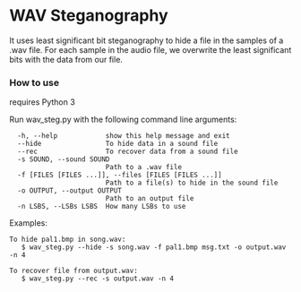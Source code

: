 # WAV Steganography
It uses least significant bit steganography to hide a file in the samples of a .wav file.
For each sample in the audio file, we overwrite the least significant bits with the data from
our file.

### How to use
requires Python 3

Run wav_steg.py with the following command line arguments:

      -h, --help            show this help message and exit
      --hide                To hide data in a sound file
      --rec                 To recover data from a sound file
      -s SOUND, --sound SOUND
                            Path to a .wav file
      -f [FILES [FILES ...]], --files [FILES [FILES ...]]
                            Path to a file(s) to hide in the sound file
      -o OUTPUT, --output OUTPUT
                            Path to an output file
      -n LSBS, --LSBs LSBS  How many LSBs to use



Examples:

    To hide pal1.bmp in song.wav:
       $ wav_steg.py --hide -s song.wav -f pal1.bmp msg.txt -o output.wav -n 4

    To recover file from output.wav:
       $ wav_steg.py --rec -s output.wav -n 4